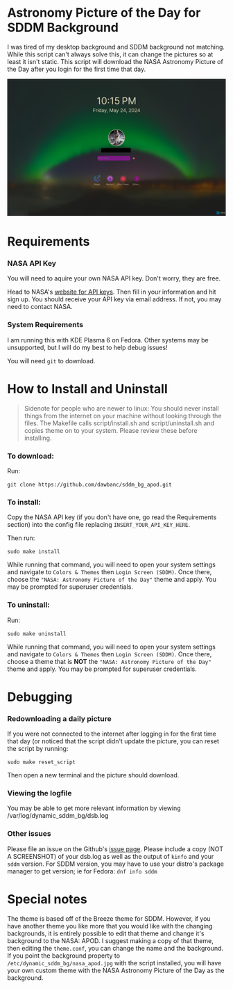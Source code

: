 # Astronomy Picture of the Day for SDDM Background

I was tired of my desktop background and SDDM background not matching. While this script can't always solve this, it can change the pictures so at least it isn't static. This script will download the NASA Astronomy Picture of the Day after you login for the first time that day. 

![Screenshot of what the SDDM theme looks like.](/theme/preview.png)

# Requirements

### NASA API Key
You will need to aquire your own NASA API key. Don't worry, they are free. 

Head to NASA's [website for API keys](https://api.nasa.gov/). Then fill in your information and hit sign up. You should receive your API key via email address. If not, you may need to contact NASA.

### System Requirements
I am running this with KDE Plasma 6 on Fedora. Other systems may be unsupported, but I will do my best to help debug issues!

You will need `git` to download.

# How to Install and Uninstall

> Sidenote for people who are newer to linux:
> You should never install things from the internet on your machine without looking through the files. The Makefile calls script/install.sh and script/uninstall.sh and copies theme on to your system. Please review these before installing.

### To download:
Run:
```
git clone https://github.com/dawbanc/sddm_bg_apod.git
```

### To install:
Copy the NASA API key (if you don't have one, go read the Requirements section) into the config file replacing `INSERT_YOUR_API_KEY_HERE`.

Then run:
```
sudo make install
```
While running that command, you will need to open your system settings and navigate to `Colors & Themes` then `Login Screen (SDDM)`. Once there, choose the `"NASA: Astronomy Picture of the Day"` theme and apply. You may be prompted for superuser credentials.

### To uninstall:
Run: 
```
sudo make uninstall
```
While running that command, you will need to open your system settings and navigate to `Colors & Themes` then `Login Screen (SDDM)`. Once there, choose a theme that is __NOT__ the `"NASA: Astronomy Picture of the Day"` theme and apply. You may be prompted for superuser credentials.

# Debugging

### Redownloading a daily picture
If you were not connected to the internet after logging in for the first time that day (or noticed that the script didn't update the picture, you can reset the script by running:
```
sudo make reset_script
```
Then open a new terminal and the picture should download.

### Viewing the logfile
You may be able to get more relevant information by viewing /var/log/dynamic_sddm_bg/dsb.log

### Other issues
Please file an issue on the Github's [issue page](https://github.com/dawbanc/sddm_bg_apod/issues).
Please include a copy (NOT A SCREENSHOT) of your dsb.log as well as the output of `kinfo` and your `sddm` version.
For SDDM version, you may have to use your distro's package manager to get version; ie for Fedora: `dnf info sddm`


# Special notes
The theme is based off of the Breeze theme for SDDM. However, if you have another theme you like more that you would like with the changing backgrounds, it is entirely possible to edit that theme and change it's background to the NASA: APOD. I suggest making a copy of that theme, then editing the `theme.conf`, you can change the name and the background. If you point the background property to `/etc/dynamic_sddm_bg/nasa_apod.jpg` with the script installed, you will have your own custom theme with the NASA Astronomy Picture of the Day as the background.
